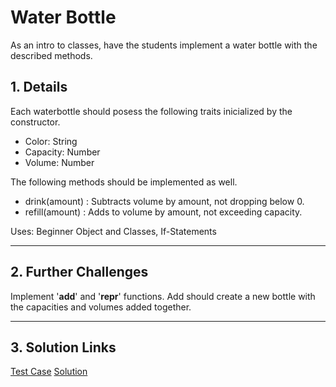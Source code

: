 # Water Bottle

As an intro to classes, have the students implement a water bottle with the described methods.

## 1. Details

Each waterbottle should posess the following traits inicialized by the constructor.

- Color: String
- Capacity: Number
- Volume: Number

The following methods should be implemented as well.

- drink(amount) : Subtracts volume by amount, not dropping below 0.
- refill(amount) : Adds to volume by amount, not exceeding capacity.

Uses: Beginner Object and Classes, If-Statements

---

## 2. Further Challenges

Implement '__add__' and '__repr__' functions. Add should create a new bottle with the capacities and volumes added together.

---

## 3. Solution Links

[Test Case](./test.py)
[Solution](./solution.py)
